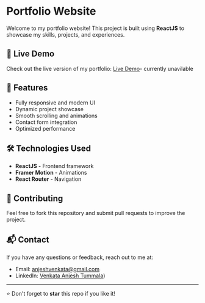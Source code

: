 # Portfolio Website

Welcome to my portfolio website! This project is built using **ReactJS** to showcase my skills, projects, and experiences.

## 🚀 Live Demo
Check out the live version of my portfolio:
[Live Demo](your-live-demo-link)- currently unavilable

## 🎨 Features
- Fully responsive and modern UI
- Dynamic project showcase
- Smooth scrolling and animations
- Contact form integration
- Optimized performance

## 🛠️ Technologies Used
- **ReactJS** - Frontend framework 
- **Framer Motion** - Animations
- **React Router** - Navigation

## 🤝 Contributing
Feel free to fork this repository and submit pull requests to improve the project.

## 📬 Contact
If you have any questions or feedback, reach out to me at:
- Email: anjeshvenkata@gmail.com
- LinkedIn: [Venkata Anjesh Tummala](https://www.linkedin.com/in/venkata-anjesh-tummala-0a2333237/))

---
⭐ Don't forget to **star** this repo if you like it!

